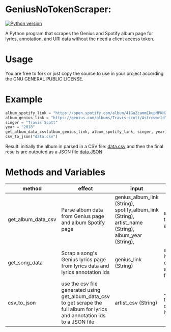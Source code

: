 # GeniusNoTokenScraper: 

[![Python version](https://img.shields.io/badge/python-3.x-brightgreen.svg)](https://pypi.org/project/lyricsgenius/)


A Python program that scrapes the Genius and Spotify album page for lyrics, annotation, and URI data without the need a client access token.

# Usage
You are free to fork or just copy the source to use in your project according the GNU GENERAL PUBLIC LICENSE.

# Example

```python
album_spotify_link = "https://open.spotify.com/album/41GuZcammIkupMPKH2OJ6I"
album_genius_link = "https://genius.com/albums/Travis-scott/Astroworld"
singer = "Travis Scott"
year = "2018"
get_album_data_csv(album_genius_link, album_spotify_link, singer, year)
csv_to_json("data.csv")
```

Result: 
initially the album in parsed in a CSV file: [data.csv](https://github.com/MentalN/Genius-NoToken-Scraper/blob/master/data.csv)
and then the final results are outputed as a JSON file [data.JSON](https://github.com/MentalN/Genius-NoToken-Scraper/blob/master/data.json)


# Methods and Variables

| method             | effect                                                                                                                        | input                                                                                                 | output                                                            |   |
|--------------------|-------------------------------------------------------------------------------------------------------------------------------|-------------------------------------------------------------------------------------------------------|-------------------------------------------------------------------|---|
| get_album_data_csv | Parse album data from Genius page and album Spotify page                                                                      | genius_album_link (String), spotify_album_link (String),  artist_name (String),  album_year (String), | a CSV file with the scraped album data                            |   |
| get_song_data      | Scrap a song's Genius lyrics page from lyrics data and lyrics annotation Ids                                                  | genius_link (String)                                                                                  | a list song lyrics and corresponding annotation Id for each lyric |   |
| csv_to_json        | use the csv file generated using get_album_data_csv to get scrape the full album for lyrics and annotation ids to a JSON file | artist_csv (String)                                                                                   | JSON file with the album data  for each lyric                     |   |
